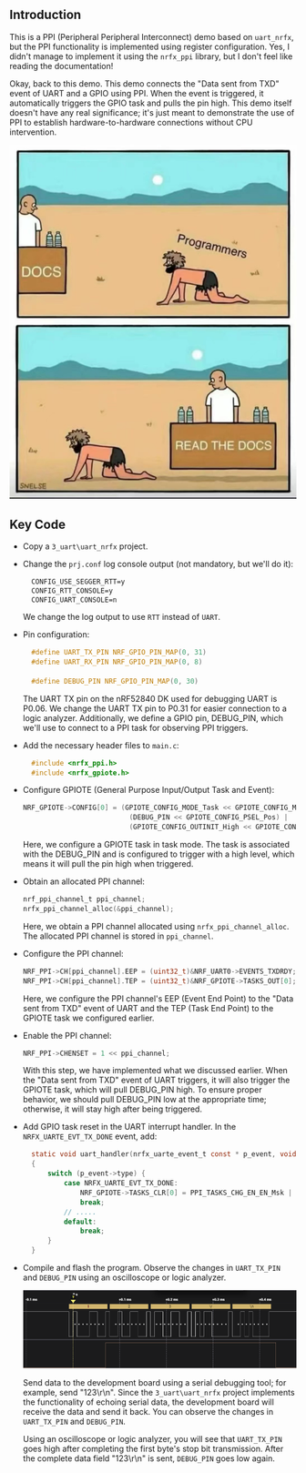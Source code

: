 ## Introduction
This is a PPI (Peripheral Peripheral Interconnect) demo based on `uart_nrfx`, but the PPI functionality is implemented using register configuration. Yes, I didn't manage to implement it using the `nrfx_ppi` library, but I don't feel like reading the documentation!

Okay, back to this demo. This demo connects the "Data sent from TXD" event of UART and a GPIO using PPI. When the event is triggered, it automatically triggers the GPIO task and pulls the pin high. This demo itself doesn't have any real significance; it's just meant to demonstrate the use of PPI to establish hardware-to-hardware connections without CPU intervention.

![pwm1](image/1.jpg)

## Key Code
* Copy a `3_uart\uart_nrfx` project.

* Change the `prj.conf` log console output (not mandatory, but we'll do it):
  ```
    CONFIG_USE_SEGGER_RTT=y
    CONFIG_RTT_CONSOLE=y
    CONFIG_UART_CONSOLE=n
  ```
  We change the log output to use `RTT` instead of `UART`.

* Pin configuration:
  ```c
    #define UART_TX_PIN NRF_GPIO_PIN_MAP(0, 31)
    #define UART_RX_PIN NRF_GPIO_PIN_MAP(0, 8)

    #define DEBUG_PIN NRF_GPIO_PIN_MAP(0, 30)
  ```
  The UART TX pin on the nRF52840 DK used for debugging UART is P0.06. We change the UART TX pin to P0.31 for easier connection to a logic analyzer. Additionally, we define a GPIO pin, DEBUG_PIN, which we'll use to connect to a PPI task for observing PPI triggers.

* Add the necessary header files to `main.c`:
  ```c
    #include <nrfx_ppi.h>
    #include <nrfx_gpiote.h>
  ```

* Configure GPIOTE (General Purpose Input/Output Task and Event):
  ```c
  NRF_GPIOTE->CONFIG[0] = (GPIOTE_CONFIG_MODE_Task << GPIOTE_CONFIG_MODE_Pos) |
							(DEBUG_PIN << GPIOTE_CONFIG_PSEL_Pos) |
							(GPIOTE_CONFIG_OUTINIT_High << GPIOTE_CONFIG_POLARITY_Pos);
  ```
  Here, we configure a GPIOTE task in task mode. The task is associated with the DEBUG_PIN and is configured to trigger with a high level, which means it will pull the pin high when triggered.

* Obtain an allocated PPI channel:
  ```c
  nrf_ppi_channel_t ppi_channel;
  nrfx_ppi_channel_alloc(&ppi_channel);
  ```
  Here, we obtain a PPI channel allocated using `nrfx_ppi_channel_alloc`. The allocated PPI channel is stored in `ppi_channel`.

* Configure the PPI channel:
  ```c
  NRF_PPI->CH[ppi_channel].EEP = (uint32_t)&NRF_UART0->EVENTS_TXDRDY;
  NRF_PPI->CH[ppi_channel].TEP = (uint32_t)&NRF_GPIOTE->TASKS_OUT[0];
  ```
  Here, we configure the PPI channel's EEP (Event End Point) to the "Data sent from TXD" event of UART and the TEP (Task End Point) to the GPIOTE task we configured earlier.

* Enable the PPI channel:
  ```c
  NRF_PPI->CHENSET = 1 << ppi_channel;
  ```
  With this step, we have implemented what we discussed earlier. When the "Data sent from TXD" event of UART triggers, it will also trigger the GPIOTE task, which will pull DEBUG_PIN high. To ensure proper behavior, we should pull DEBUG_PIN low at the appropriate time; otherwise, it will stay high after being triggered.

* Add GPIO task reset in the UART interrupt handler. In the `NRFX_UARTE_EVT_TX_DONE` event, add:
  ```c
    static void uart_handler(nrfx_uarte_event_t const * p_event, void * p_context)
    {
        switch (p_event->type) {
            case NRFX_UARTE_EVT_TX_DONE:
                NRF_GPIOTE->TASKS_CLR[0] = PPI_TASKS_CHG_EN_EN_Msk | ppi_channel;
                break;
            // .....
            default:
                break;
        }
    }
  ```

* Compile and flash the program. Observe the changes in `UART_TX_PIN` and `DEBUG_PIN` using an oscilloscope or logic analyzer.

  ![pwm1](image/2.png)

  Send data to the development board using a serial debugging tool; for example, send "123\r\n". Since the `3_uart\uart_nrfx` project implements the functionality of echoing serial data, the development board will receive the data and send it back. You can observe the changes in `UART_TX_PIN` and `DEBUG_PIN`.

  Using an oscilloscope or logic analyzer, you will see that `UART_TX_PIN` goes high after completing the first byte's stop bit transmission. After the complete data field "123\r\n" is sent, `DEBUG_PIN` goes low again.
